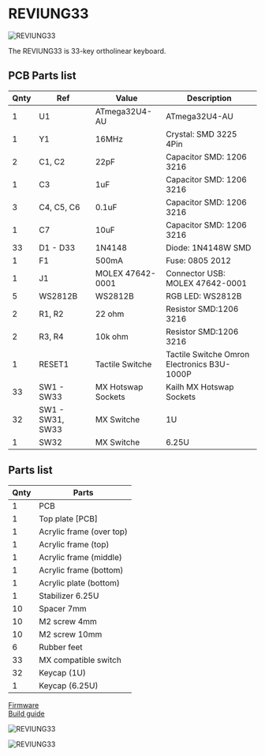 # REVIUNG33  
![REVIUNG33](https://github.com/gtips/reviung/blob/master/reviung33/image/reviung33-01.jpg)  

The REVIUNG33 is 33-key ortholinear keyboard.  

## PCB Parts list  

| Qnty | Ref | Value | Description |
| --- | --- | --- | --- |
| 1 | U1 | ATmega32U4-AU | ATmega32U4-AU |
| 1 | Y1 | 16MHz | Crystal: SMD 3225 4Pin |
| 2 | C1, C2 | 22pF | Capacitor SMD: 1206 3216 |
| 1 | C3 | 1uF | Capacitor SMD: 1206 3216 |
| 3 | C4, C5, C6 | 0.1uF | Capacitor SMD: 1206 3216 |
| 1 | C7 | 10uF | Capacitor SMD: 1206 3216 |
| 33 | D1 - D33 | 1N4148 | Diode: 1N4148W SMD |
| 1 | F1 | 500mA | Fuse: 0805 2012 |
| 1 | J1 | MOLEX 47642-0001 | Connector USB: MOLEX 47642-0001 |
| 5 | WS2812B | WS2812B | RGB LED: WS2812B
| 2 | R1, R2 | 22 ohm | Resistor SMD:1206 3216 |
| 2 | R3, R4 | 10k ohm | Resistor SMD:1206 3216 |
| 1 | RESET1 | Tactile Switche | Tactile Switche Omron Electronics B3U-1000P |
| 33 | SW1 - SW33 | MX Hotswap Sockets | Kailh MX Hotswap Sockets |
| 32 | SW1 - SW31, SW33 | MX Switche | 1U |
| 1 | SW32 | MX Switche | 6.25U |

## Parts list  

| Qnty | Parts |
| --- | --- |
| 1 | PCB |
| 1 | Top plate [PCB]  |
| 1 | Acrylic frame (over top)  |
| 1 | Acrylic frame (top)  |
| 1 | Acrylic frame (middle) |
| 1 | Acrylic frame (bottom) |
| 1 | Acrylic plate (bottom) |
| 1 | Stabilizer 6.25U |
| 10 | Spacer 7mm |
| 10 | M2 screw 4mm |
| 10 | M2 screw  10mm |
| 6 | Rubber feet  |
| 33 | MX compatible switch | 
| 32 | Keycap (1U) | 
| 1 | Keycap (6.25U) |   
  
[Firmware](https://github.com/qmk/qmk_firmware/tree/master/keyboards/reviung/reviung33)  
[Build guide](https://reviung.com/)  
  
![REVIUNG33](https://github.com/gtips/reviung/blob/master/reviung33/image/reviung33-02.jpg)  
  
![REVIUNG33](https://github.com/gtips/reviung/blob/master/reviung33/image/reviung33-03.jpg)  
